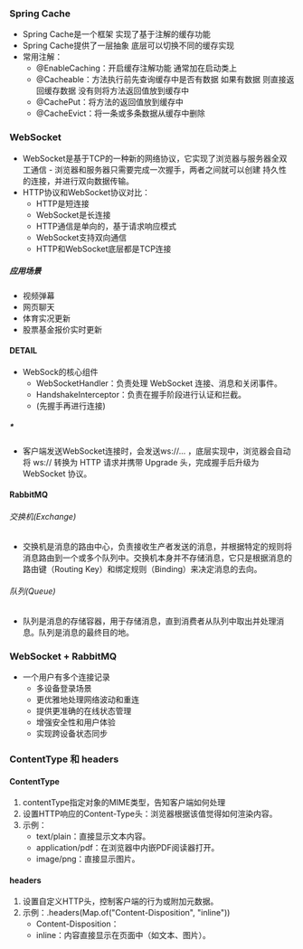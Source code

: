 ### Spring Cache

* Spring Cache是一个框架 实现了基于注解的缓存功能
* Spring Cache提供了一层抽象 底层可以切换不同的缓存实现
* 常用注解：
    * @EnableCaching：开启缓存注解功能 通常加在启动类上
    * @Cacheable：方法执行前先查询缓存中是否有数据 如果有数据 则直接返回缓存数据 没有则将方法返回值放到缓存中
    * @CachePut：将方法的返回值放到缓存中
    * @CacheEvict：将一条或多条数据从缓存中删除

### WebSocket

- WebSocket是基于TCP的一种新的网络协议，它实现了浏览器与服务器全双工通信 - 浏览器和服务器只需要完成一次握手，两者之间就可以创建
  持久性的连接，并进行双向数据传输。
- HTTP协议和WebSocket协议对比：
    - HTTP是短连接
    - WebSocket是长连接
    - HTTP通信是单向的，基于请求响应模式
    - WebSocket支持双向通信
    - HTTP和WebSocket底层都是TCP连接

##### 应用场景

- 视频弹幕
- 网页聊天
- 体育实况更新
- 股票基金报价实时更新

#### DETAIL

- WebSock的核心组件
    - WebSocketHandler：负责处理 WebSocket 连接、消息和关闭事件。
    - HandshakeInterceptor：负责在握手阶段进行认证和拦截。
    - (先握手再进行连接)

##### *

- 客户端发送WebSocket连接时，会发送ws://... ，底层实现中，浏览器会自动将 ws:// 转换为 HTTP 请求并携带 Upgrade 头，完成握手后升级为
  WebSocket 协议。

#### RabbitMQ

###### 交换机(Exchange)

- 交换机是消息的路由中心，负责接收生产者发送的消息，并根据特定的规则将消息路由到一个或多个队列中。交换机本身并不存储消息，它只是根据消息的路由键（Routing
  Key）和绑定规则（Binding）来决定消息的去向。

###### 队列(Queue)

- 队列是消息的存储容器，用于存储消息，直到消费者从队列中取出并处理消息。队列是消息的最终目的地。

### WebSocket + RabbitMQ

- 一个用户有多个连接记录
    - 多设备登录场景
    - 更优雅地处理网络波动和重连
    - 提供更准确的在线状态管理
    - 增强安全性和用户体验
    - 实现跨设备状态同步

### ContentType 和 headers
#### ContentType
1. contentType指定对象的MIME类型，告知客户端如何处理
2. 设置HTTP响应的Content-Type头：浏览器根据该值觉得如何渲染内容。
3. 示例：
    - text/plain：直接显示文本内容。
    - application/pdf：在浏览器中内嵌PDF阅读器打开。
    - image/png：直接显示图片。
#### headers
1. 设置自定义HTTP头，控制客户端的行为或附加元数据。
2. 示例：.headers(Map.of("Content-Disposition", "inline"))
   - Content-Disposition：
   * inline：内容直接显示在页面中（如文本、图片）。
